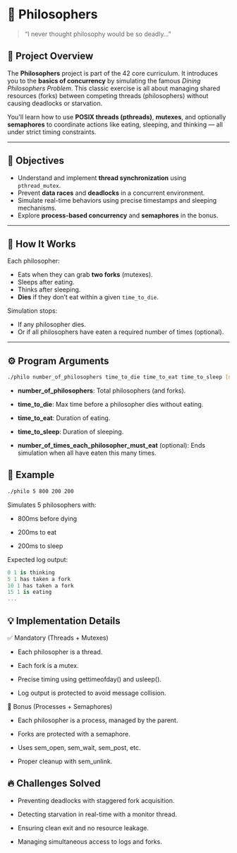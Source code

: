 # 🧠 Philosophers

> “I never thought philosophy would be so deadly…”

## 📌 Project Overview

The **Philosophers** project is part of the 42 core curriculum. It introduces you to the **basics of concurrency** by simulating the famous *Dining Philosophers Problem*. This classic exercise is all about managing shared resources (forks) between competing threads (philosophers) without causing deadlocks or starvation.

You'll learn how to use **POSIX threads (pthreads)**, **mutexes**, and optionally **semaphores** to coordinate actions like eating, sleeping, and thinking — all under strict timing constraints.

---

## 🎯 Objectives

- Understand and implement **thread synchronization** using `pthread_mutex`.
- Prevent **data races** and **deadlocks** in a concurrent environment.
- Simulate real-time behaviors using precise timestamps and sleeping mechanisms.
- Explore **process-based concurrency** and **semaphores** in the bonus.

---

## 🔧 How It Works

Each philosopher:
- Eats when they can grab **two forks** (mutexes).
- Sleeps after eating.
- Thinks after sleeping.
- **Dies** if they don’t eat within a given `time_to_die`.

Simulation stops:
- If any philosopher dies.
- Or if all philosophers have eaten a required number of times (optional).

---

## ⚙️ Program Arguments

```bash
./philo number_of_philosophers time_to_die time_to_eat time_to_sleep [number_of_times_each_philosopher_must_eat]
```
- **number_of_philosophers**: Total philosophers (and forks).

- **time_to_die**: Max time before a philosopher dies without eating.

- **time_to_eat**: Duration of eating.

- **time_to_sleep**: Duration of sleeping.

- **number_of_times_each_philosopher_must_eat** (optional): Ends simulation when all have eaten this many times.

## 🧪 Example
```bash
./philo 5 800 200 200
```
Simulates 5 philosophers with:

- 800ms before dying

- 200ms to eat

- 200ms to sleep

Expected log output:
```csharp
0 1 is thinking
5 1 has taken a fork
10 1 has taken a fork
15 1 is eating
...
```

## 💡 Implementation Details

✅ Mandatory (Threads + Mutexes)
- Each philosopher is a thread.

- Each fork is a mutex.

- Precise timing using gettimeofday() and usleep().

- Log output is protected to avoid message collision.

🌟 Bonus (Processes + Semaphores)
- Each philosopher is a process, managed by the parent.

- Forks are protected with a semaphore.

- Uses sem_open, sem_wait, sem_post, etc.

- Proper cleanup with sem_unlink.

## 🔥 Challenges Solved
- Preventing deadlocks with staggered fork acquisition.

- Detecting starvation in real-time with a monitor thread.

- Ensuring clean exit and no resource leakage.

- Managing simultaneous access to logs and forks.
